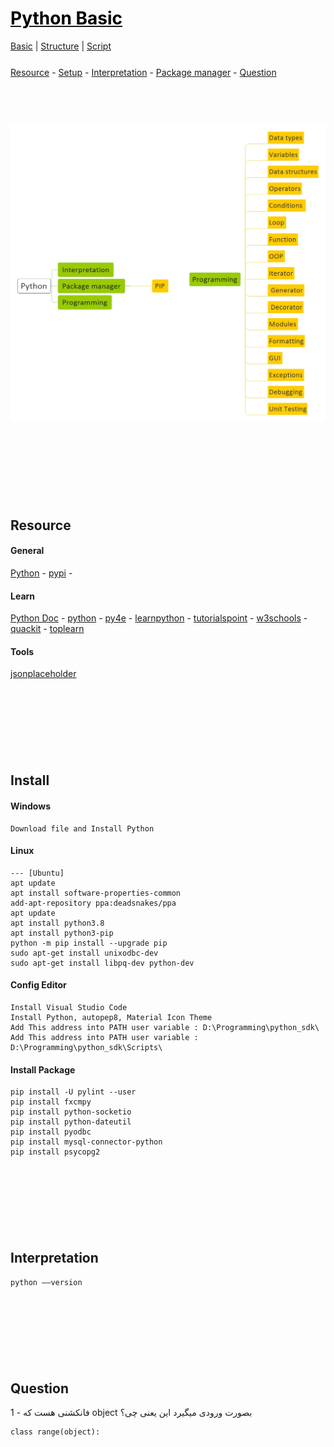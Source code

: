 <style>
.md0{margin-top: 150px;}
.md1{margin-top: 75px;}
.md2{margin-top: 50px;}
.md3{margin-top: 25px;}
.md4{margin-top: 5px;}
.tbl1 td#header{background-color: D1ECCF}
.tbl1 tr#header{background-color: D1ECCF}
</style>


# [<span style="color:black;">Python Basic</span>](Python.md)
[Basic](Python-Basic.md) |
[Structure](Python-Structure.md) | 
[Script](Python-Script.md)


<div class="md3"></div>
<a href="#Resource">Resource</a> - 
<a href="#Setup">Setup</a> - 
<a href="#Interpretation">Interpretation</a> - 
<a href="#package-manager">Package manager</a> - 
<a href="#Question">Question</a>  






<div class="md1"></div>

![](Python.jpeg)






<div class="md0"></div>

## Resource
#### General
<a href="https://www.python.org/" target="_blank">Python</a> - 
<a href="https://pypi.org/" target="_blank">pypi</a> - 
#### Learn
<a href="https://docs.python.org/3/" target="_blank">Python Doc</a> - 
<a href="https://docs.python.org/3/" target="_blank">python</a> - 
<a href="https://www.py4e.com/lessons" target="_blank">py4e</a> - 
<a href="https://www.learnpython.org/" target="_blank">learnpython</a> - 
<a href="https://www.tutorialspoint.com/python/index.htm" target="_blank">tutorialspoint</a> - 
<a href="https://www.w3schools.com/python/" target="_blank">w3schools</a> - 
<a href="https://www.quackit.com/python/tutorial/" target="_blank">quackit</a> - 
<a href="https://toplearn.com/courses/2150/%D8%A2%D9%85%D9%88%D8%B2%D8%B4-%D8%B1%D8%A7%DB%8C%DA%AF%D8%A7%D9%86-%D9%BE%D8%A7%DB%8C%D8%AA%D9%88%D9%86-(-python-)" target="_blank">toplearn</a>
#### Tools
<a href="https://jsonplaceholder.typicode.com/" target="_blank">jsonplaceholder</a>






<div class="md0"></div>

## Install

####  Windows
	Download file and Install Python	

#### Linux
	--- [Ubuntu]
	apt update
	apt install software-properties-common
	add-apt-repository ppa:deadsnakes/ppa
	apt update
	apt install python3.8
	apt install python3-pip
	python -m pip install --upgrade pip
	sudo apt-get install unixodbc-dev
	sudo apt-get install libpq-dev python-dev

#### Config Editor
	Install Visual Studio Code		
	Install Python, autopep8, Material Icon Theme
	Add This address into PATH user variable : D:\Programming\python_sdk\	
	Add This address into PATH user variable : D:\Programming\python_sdk\Scripts\

#### Install Package	
	pip install -U pylint --user
	pip install fxcmpy	
	pip install python-socketio
	pip install python-dateutil	
	pip install pyodbc 
	pip install mysql-connector-python
	pip install psycopg2







<div class="md0"></div>

## Interpretation
	python ––version



<div class="md0"></div>

## Question
1 - فانکشنی هست که object بصورت ورودی میگیرد این یعنی چی؟

	class range(object):
